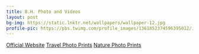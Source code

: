 ```yaml
---
title: B.H. Photo and Videos
layout: post
bg-img: https://static.lnktr.net/wallpapers/wallpaper-12.jpg
profile-pic: https://pbs.twimg.com/profile_images/1361852374596395012/isM8He5__400x400.jpg
---
```


  <div class="links">
    <a href="https://tinyurl.com/yufy5hxa" class="btn btn-outline-secondary btn-lg btn-block">Official Website</a>
    <a href="https://tinyurl.com/w4cdytw5" class="btn btn-outline-success btn-lg btn-block">Travel Photo Prints</a>	
    <a href="https://tinyurl.com/2ayrvrn8" class="btn btn-outline-success btn-lg btn-block">Nature Photo Prints</a>	
  </div>
